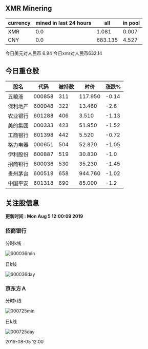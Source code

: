## XMR Minering

|currency|mined in last 24 hours|all|in pool|
|---|---|---|---|
|XMR|0.0|1.081|0.007|
|CNY|0.0|683.135|4.527|

今日美元对人民币 6.94	今日xmr对人民币632.14


## 今日重仓股 

|股名|代码|被持数|时价|涨跌%|
|---|---|---|---|---|
|五粮液|000858|311|117.950|-0.14|
|保利地产|600048|322|13.460|-2.6|
|农业银行|601288|406|3.510|-1.13|
|美的集团|000333|423|51.950|-1.52|
|工商银行|601398|442|5.520|-0.72|
|格力电器|000651|504|52.870|-1.05|
|伊利股份|600887|519|30.830|-1.0|
|招商银行|600036|530|35.230|-1.45|
|贵州茅台|600519|658|944.760|-1.02|
|中国平安|601318|690|85.000|-1.2|

## 关注股信息
**更新时间 : Mon Aug  5 12:00:09 2019**
### 招商银行 
分时k线

![600036min](http://image.sinajs.cn/newchart/min/n/sh600036.gif)

日k线

![600036day](http://image.sinajs.cn/newchart/daily/n/sh600036.gif)

### 京东方Ａ 
分时k线

![000725min](http://image.sinajs.cn/newchart/min/n/sz000725.gif)

日k线

![000725day](http://image.sinajs.cn/newchart/daily/n/sz000725.gif)

2019-08-05 12:00